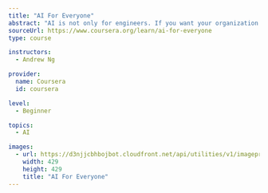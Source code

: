 ```yaml
---
title: "AI For Everyone"
abstract: "AI is not only for engineers. If you want your organization to become better at using AI, this is the course to tell everyone--especially your non-technical colleagues--to take. "
sourceUrl: https://www.coursera.org/learn/ai-for-everyone
type: course

instructors:
  - Andrew Ng

provider:
  name: Coursera
  id: coursera

level:
  - Beginner

topics:
  - AI

images:
  - url: https://d3njjcbhbojbot.cloudfront.net/api/utilities/v1/imageproxy/https://coursera-course-photos.s3.amazonaws.com/b2/65f2d3143d48b29c346332efac1118/AI4ESquareLogo.png?auto=format%2Ccompress&dpr=2&w=268
    width: 429
    height: 429
    title: "AI For Everyone"
---
```

